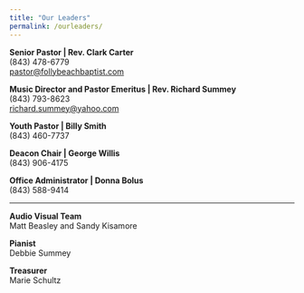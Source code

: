 ```yaml
---
title: "Our Leaders"
permalink: /ourleaders/
---
```


<b>Senior Pastor | Rev. Clark Carter</b><br> <i class="fas fa-mobile-alt fa-fw"></i> (843)
478-6779<br> <i class="far fa-envelope fa-fw"></i> pastor@follybeachbaptist.com

<b>Music Director and Pastor Emeritus | Rev. Richard Summey</b><br>
<i class="fas fa-mobile-alt fa-fw"></i> (843) 793-8623<br> <i class="far fa-envelope fa-fw"></i>
richard.summey@yahoo.com

<b>Youth Pastor | Billy Smith</b><br> <i class="fas fa-mobile-alt fa-fw"></i> (843) 460-7737<br>

<b>Deacon Chair | George Willis</b><br> <i class="fas fa-mobile-alt fa-fw"></i> (843) 906-4175<br>

<b>Office Administrator | Donna Bolus</b><br> <i class="fas fa-mobile-alt fa-fw"></i> (843)
588-9414<br>

<hr>
<b> Audio Visual Team </b><br> Matt Beasley and Sandy Kisamore

<b> Pianist</b><br> Debbie Summey

<b> Treasurer</b><br> Marie Schultz
